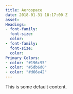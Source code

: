```yaml
---
title: Aerospace
date: 2018-01-31 18:17:00 Z
asset: 
Headings:
- font-family: 
  font-size: 
  color: 
- font-family: 
  font-size: 
  color: 
Primary Colors:
- color: "#196c95"
- color: "#5db6d0"
- color: "#d66e42"
---
```


This is some default content.